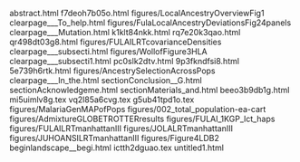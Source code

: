 abstract.html
f7deoh7b05o.html
figures/LocalAncestryOverviewFig1
clearpage___To_help.html
figures/FulaLocalAncestryDeviationsFig24panels
clearpage___Mutation.html
k1klt84nkk.html
rq7e20k3qao.html
qr498dt03g8.html
figures/FULAILRTcovarianceDensities
clearpage___subsecti.html
figures/WollofFigure3HLA
clearpage___subsecti1.html
pc0slk2dtv.html
9p3fkndfsi8.html
5e739h6rtk.html
figures/AncestrySelectionAcrossPops
clearpage___In_the.html
sectionConclusion__G.html
sectionAcknowledgeme.html
sectionMaterials_and.html
beeo3b9db1g.html
mi5uimlv8g.tex
vq2l85a6cvg.tex
g5ub41tpd1o.tex
figures/MalariaGenMAPofPops
figures/002_total_population-ea-cart
figures/AdmixtureGLOBETROTTERresults
figures/FULAI_1KGP_lct_haps
figures/FULAILRTmanhattanIII
figures/JOLALRTmanhattanIII
figures/JUHOANSILRTmanhattanIII
figures/Figure4LDB2
beginlandscape__begi.html
ictth2dguao.tex
untitled1.html